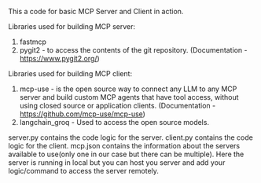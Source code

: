 This a code for basic MCP Server and Client in action.

Libraries used for building MCP server:
1. fastmcp
2. pygit2 - to access the contents of the git repository. (Documentation - https://www.pygit2.org/)

Libraries used for building MCP client:
1. mcp-use - is the open source way to connect any LLM to any MCP server and build custom MCP agents that have tool access, without using closed source or application clients. (Documentation - https://github.com/mcp-use/mcp-use)
2. langchain_groq - Used to access the open source models.

server.py contains the code logic for the server.
client.py contains the code logic for the client.
mcp.json contains the information about the servers available to use(only one in our case but there can be multiple). Here the server is running in local but you can host you server and add your logic/command to access the server remotely.